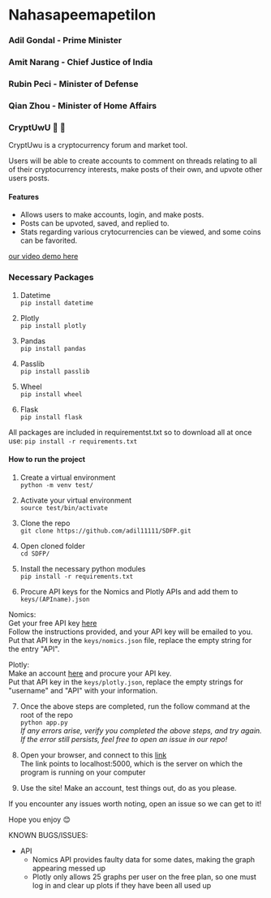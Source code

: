 # Nahasapeemapetilon  
### Adil Gondal - Prime Minister
### Amit Narang - Chief Justice of India
### Rubin Peci - Minister of Defense
### Qian Zhou - Minister of Home Affairs

   
### CryptUwU :tongue: :eyes:   
   
CryptUwu is a cryptocurrency forum and market tool.

Users will be able to create accounts to comment on threads relating to all of their cryptocurrency interests, make posts of their own, and upvote other users posts.

#### Features 
- Allows users to make accounts, login, and make posts.
- Posts can be upvoted, saved, and replied to. 
- Stats regarding various crytocurrencies can be viewed, and some coins can be favorited. 

[our video demo here](https://www.youtube.com/)

### Necessary Packages
1. Datetime   
`pip install datetime`   

2. Plotly   
`pip install plotly`   
  
3. Pandas   
`pip install pandas`     
    
4. Passlib    
`pip install passlib`   

5. Wheel   
`pip install wheel`   

6. Flask   
`pip install flask`   

All packages are included in requirementst.txt so to download all at once use:
`pip install -r requirements.txt`   
 
#### How to run the project   
1. Create a virtual environment  
`python -m venv test/`  

2. Activate your virtual environment   
`source test/bin/activate` 
   
3. Clone the repo       
`git clone https://github.com/adil11111/SDFP.git`    

4. Open cloned folder       
`cd SDFP/` 
    
5. Install the necessary python modules   
`pip install -r requirements.txt`   
   
6. Procure API keys for the Nomics and Plotly APIs and add them to `keys/(APIname).json`
   
Nomics:  
Get your free API key [here](https://p.nomics.com/cryptocurrency-bitcoin-api)   
Follow the instructions provided, and your API key will be emailed to you.   
Put that API key in the `keys/nomics.json` file, replace the empty string for the entry "API".   
   
Plotly:   
Make an account [here](https://plot.ly/Auth/login/?next=%2Fsettings) and procure your API key.    
Put that API key in the `keys/plotly.json`, replace the empty strings for "username" and "API" with your information. 
 
7. Once the above steps are completed, run the follow command at the root of the repo   
`python app.py`     
*If any errors arise, verify you completed the above steps, and try again. If the error still persists, feel free to open an issue in our repo!*    
    
8. Open your browser, and connect to this [link](http://localhost:5000)   
The link points to localhost:5000, which is the server on which the program is running on your computer   
    
9. Use the site! Make an account, test things out, do as you please.    
   
If you encounter any issues worth noting, open an issue so we can get to it!   
   
Hope you enjoy :blush:  


KNOWN BUGS/ISSUES:   
- API   
	- Nomics API provides faulty data for some dates, making the graph appearing messed up    
	- Plotly only allows 25 graphs per user on the free plan, so one must log in and clear up plots if they have been all used up    
